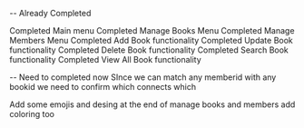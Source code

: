 -- Already Completed

Completed Main menu
Completed Manage Books Menu
Completed Manage Members Menu
Completed Add Book functionality
Completed Update Book functionality
Completed Delete Book functionality
Completed Search Book functionality
Completed View All Book functionality

-- Need to completed now
SInce we can match any memberid with any bookid we need to confirm which connects which

Add some emojis and desing at the end of manage books and members
add coloring too
